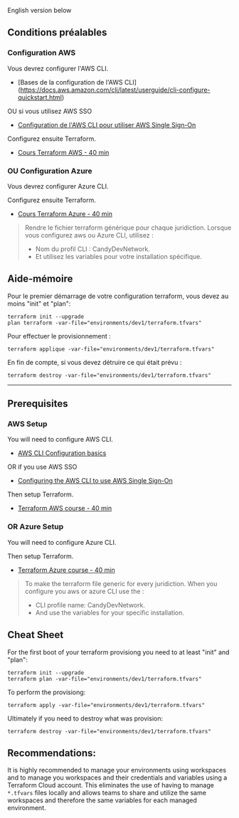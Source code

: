 English version below
## Conditions préalables

### Configuration AWS

Vous devrez configurer l'AWS CLI.

- [Bases de la configuration de l'AWS CLI] (https://docs.aws.amazon.com/cli/latest/userguide/cli-configure-quickstart.html)

OU si vous utilisez AWS SSO

- [Configuration de l'AWS CLI pour utiliser AWS Single Sign-On](https://docs.aws.amazon.com/cli/latest/userguide/cli-configure-sso.html)

Configurez ensuite Terraform.

- [Cours Terraform AWS - 40 min](https://learn.hashicorp.com/collections/terraform/aws-get-started)

### OU Configuration Azure

Vous devrez configurer Azure CLI.

Configurez ensuite Terraform.

- [Cours Terraform Azure - 40 min](https://learn.hashicorp.com/collections/terraform/azure-get-started)

> Rendre le fichier terraform générique pour chaque juridiction. Lorsque vous configurez aws ou Azure CLI, utilisez :
>
> - Nom du profil CLI : CandyDevNetwork.
> - Et utilisez les variables pour votre installation spécifique.

## Aide-mémoire
Pour le premier démarrage de votre configuration terraform, vous devez au moins "init" et "plan":
```
terraform init --upgrade
plan terraform -var-file="environments/dev1/terraform.tfvars"
```


Pour effectuer le provisionnement :
```
terraform applique -var-file="environments/dev1/terraform.tfvars"
```

En fin de compte, si vous devez détruire ce qui était prévu :
```
terraform destroy -var-file="environments/dev1/terraform.tfvars"
```
___

## Prerequisites

### AWS Setup

You will need to configure AWS CLI.

- [AWS CLI Configuration basics](https://docs.aws.amazon.com/cli/latest/userguide/cli-configure-quickstart.html)

OR if you use AWS SSO

- [Configuring the AWS CLI to use AWS Single Sign-On](https://docs.aws.amazon.com/cli/latest/userguide/cli-configure-sso.html)

Then setup Terraform.

- [Terraform AWS course - 40 min](https://learn.hashicorp.com/collections/terraform/aws-get-started)

### OR Azure Setup

You will need to configure Azure CLI.

Then setup Terraform.

- [Terraform Azure course - 40 min](https://learn.hashicorp.com/collections/terraform/azure-get-started)

> To make the terraform file generic for every juridiction. When you configure you aws or azure CLI use the :
>
> - CLI profile name: CandyDevNetwork.
> - And use the variables for your specific installation.

## Cheat Sheet
For the first boot of your terraform provisiong you need to at least "init" and "plan":
```
terraform init --upgrade
terraform plan -var-file="environments/dev1/terraform.tfvars"
```


To perform the provisiong:
```
terraform apply -var-file="environments/dev1/terraform.tfvars"
```

Ultimately if you need to destroy what was provision:
```
terraform destroy -var-file="environments/dev1/terraform.tfvars"
```

## Recommendations:
It is highly recommended to manage your environments using workspaces and to manage you workspaces and their credentials and variables using a Terraform Cloud account.  This eliminates the use of having to manage `*.tfvars` files locally and allows teams to share and utilize the same workspaces and therefore the same variables for each managed environment.